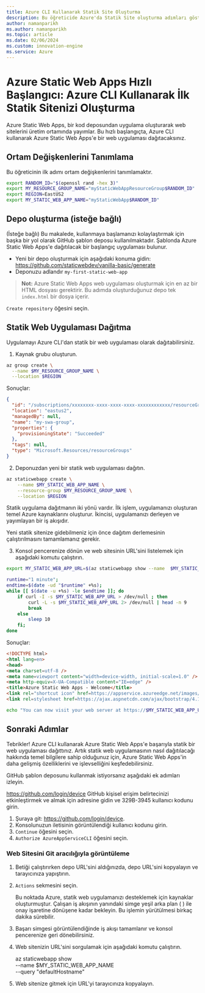 ```yaml
---
title: Azure CLI Kullanarak Statik Site Oluşturma
description: Bu öğreticide Azure'da Statik Site oluşturma adımları gösterilmektedir.
author: namanparikh
ms.author: namanparikh
ms.topic: article
ms.date: 02/06/2024
ms.custom: innovation-engine
ms.service: Azure
---
```


# Azure Static Web Apps Hızlı Başlangıcı: Azure CLI Kullanarak İlk Statik Sitenizi Oluşturma

Azure Static Web Apps, bir kod deposundan uygulama oluşturarak web sitelerini üretim ortamında yayımlar. Bu hızlı başlangıçta, Azure CLI kullanarak Azure Static Web Apps'e bir web uygulaması dağıtacaksınız.

## Ortam Değişkenlerini Tanımlama

Bu öğreticinin ilk adımı ortam değişkenlerini tanımlamaktır.

```bash
export RANDOM_ID="$(openssl rand -hex 3)"
export MY_RESOURCE_GROUP_NAME="myStaticWebAppResourceGroup$RANDOM_ID"
export REGION=EastUS2
export MY_STATIC_WEB_APP_NAME="myStaticWebApp$RANDOM_ID"
```

## Depo oluşturma (isteğe bağlı)

(İsteğe bağlı) Bu makalede, kullanmaya başlamanızı kolaylaştırmak için başka bir yol olarak GitHub şablon deposu kullanılmaktadır. Şablonda Azure Static Web Apps'e dağıtılacak bir başlangıç uygulaması bulunur.

- Yeni bir depo oluşturmak için aşağıdaki konuma gidin: https://github.com/staticwebdev/vanilla-basic/generate
- Deponuzu adlandır `my-first-static-web-app`

> **Not:** Azure Static Web Apps web uygulaması oluşturmak için en az bir HTML dosyası gerektirir. Bu adımda oluşturduğunuz depo tek `index.html` bir dosya içerir.

`Create repository` öğesini seçin.

## Statik Web Uygulaması Dağıtma

Uygulamayı Azure CLI'dan statik bir web uygulaması olarak dağıtabilirsiniz.

1. Kaynak grubu oluşturun.

```bash
az group create \
  --name $MY_RESOURCE_GROUP_NAME \
  --location $REGION
```

Sonuçlar:

<!-- expected_similarity=0.3 -->
```json
{
  "id": "/subscriptions/xxxxxxxx-xxxx-xxxx-xxxx-xxxxxxxxxxxx/resourceGroups/my-swa-group",
  "location": "eastus2",
  "managedBy": null,
  "name": "my-swa-group",
  "properties": {
    "provisioningState": "Succeeded"
  },
  "tags": null,
  "type": "Microsoft.Resources/resourceGroups"
}
```

2. Deponuzdan yeni bir statik web uygulaması dağıtın.

```bash
az staticwebapp create \
    --name $MY_STATIC_WEB_APP_NAME \
    --resource-group $MY_RESOURCE_GROUP_NAME \
    --location $REGION 
```

Statik uygulama dağıtmanın iki yönü vardır. İlk işlem, uygulamanızı oluşturan temel Azure kaynaklarını oluşturur. İkincisi, uygulamanızı derleyen ve yayımlayan bir iş akışıdır.

Yeni statik sitenize gidebilmeniz için önce dağıtım derlemesinin çalıştırılmasını tamamlamanız gerekir.

3. Konsol pencerenize dönün ve web sitesinin URL'sini listelemek için aşağıdaki komutu çalıştırın.

```bash
export MY_STATIC_WEB_APP_URL=$(az staticwebapp show --name  $MY_STATIC_WEB_APP_NAME --resource-group $MY_RESOURCE_GROUP_NAME --query "defaultHostname" -o tsv)
```

```bash
runtime="1 minute";
endtime=$(date -ud "$runtime" +%s);
while [[ $(date -u +%s) -le $endtime ]]; do
    if curl -I -s $MY_STATIC_WEB_APP_URL > /dev/null ; then 
        curl -L -s $MY_STATIC_WEB_APP_URL 2> /dev/null | head -n 9
        break
    else 
        sleep 10
    fi;
done
```

Sonuçlar:

<!-- expected_similarity=0.3 -->
```HTML
<!DOCTYPE html>
<html lang=en>
<head>
<meta charset=utf-8 />
<meta name=viewport content="width=device-width, initial-scale=1.0" />
<meta http-equiv=X-UA-Compatible content="IE=edge" />
<title>Azure Static Web Apps - Welcome</title>
<link rel="shortcut icon" href=https://appservice.azureedge.net/images/static-apps/v3/favicon.svg type=image/x-icon />
<link rel=stylesheet href=https://ajax.aspnetcdn.com/ajax/bootstrap/4.1.1/css/bootstrap.min.css crossorigin=anonymous />
```

```bash
echo "You can now visit your web server at https://$MY_STATIC_WEB_APP_URL"
```

## Sonraki Adımlar

Tebrikler! Azure CLI kullanarak Azure Static Web Apps'e başarıyla statik bir web uygulaması dağıttınız. Artık statik web uygulamasının nasıl dağıtılacağı hakkında temel bilgilere sahip olduğunuz için, Azure Static Web Apps'in daha gelişmiş özelliklerini ve işlevselliğini keşfedebilirsiniz.

GitHub şablon deposunu kullanmak istiyorsanız aşağıdaki ek adımları izleyin.

https://github.com/login/device GitHub kişisel erişim belirtecinizi etkinleştirmek ve almak için adresine gidin ve 329B-3945 kullanıcı kodunu girin.

1. Şuraya git: https://github.com/login/device.
2. Konsolunuzun iletisinin görüntülendiği kullanıcı kodunu girin.
3. `Continue` öğesini seçin.
4. `Authorize AzureAppServiceCLI` öğesini seçin.

### Web Sitesini Git aracılığıyla görüntüleme

1. Betiği çalıştırırken depo URL'sini aldığınızda, depo URL'sini kopyalayın ve tarayıcınıza yapıştırın.
2. `Actions` sekmesini seçin.

   Bu noktada Azure, statik web uygulamanızı desteklemek için kaynaklar oluşturmuştur. Çalışan iş akışının yanındaki simge yeşil arka plan ( ) ile onay işaretine dönüşene kadar bekleyin. Bu işlemin yürütülmesi birkaç dakika sürebilir.

3. Başarı simgesi görüntülendiğinde iş akışı tamamlanır ve konsol pencerenize geri dönebilirsiniz.
4. Web sitenizin URL'sini sorgulamak için aşağıdaki komutu çalıştırın.

   az staticwebapp show \
     --name $MY_STATIC_WEB_APP_NAME \
     --query "defaultHostname"

5. Web sitenize gitmek için URL'yi tarayıcınıza kopyalayın.
